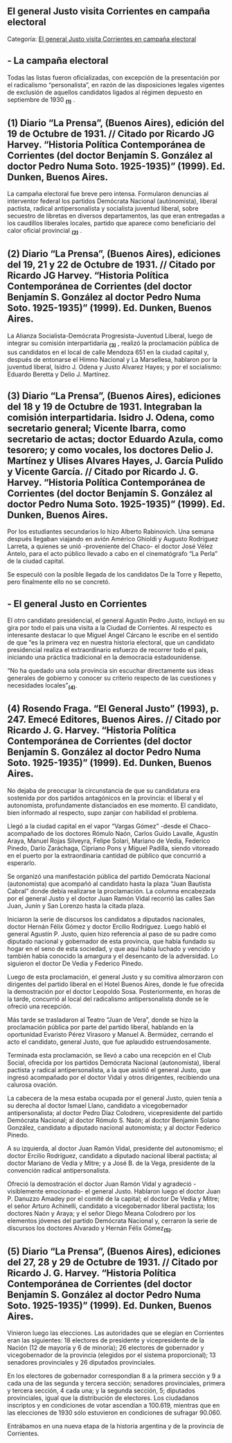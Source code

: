 ## El general Justo visita Corrientes en campaña electoral

Categoría: [El general Justo visita Corrientes en campaña electoral](http://descubrircorrientes.com.ar/2012/index.php/3975-corrientes-en-la-familia-argentina-1870-a-la-actualidad/de-pedro-numa-soto-a-blas-benjamin-de-la-vega-1932-1947/se-perfilan-las-candidaturas-presidenciales-para-el-periodo-1932-1938/el-general-justo-visita-corrientes-en-campana-electoral)

## **\- La campaña electoral**

Todas las listas fueron oficializadas, con excepción de la presentación por el radicalismo “personalista”, en razón de las disposiciones legales vigentes de exclusión de aquellos candidatos ligados al régimen depuesto en septiembre de 1930 <sub><strong><span><span>(1)</span></span></strong></sub> .

## **(1)** Diario “La Prensa”, (Buenos Aires), edición del 19 de Octubre de 1931. // Citado por Ricardo JG Harvey. “Historia Política Contemporánea de Corrientes (del doctor Benjamín S. González al doctor Pedro Numa Soto. 1925-1935)” (1999). Ed. Dunken, Buenos Aires.

La campaña electoral fue breve pero intensa. Formularon denuncias al interventor federal los partidos Demócrata Nacional (autónomista), liberal pactista, radical antipersonalista y socialista juventud liberal, sobre secuestro de libretas en diversos departamentos, las que eran entregadas a los caudillos liberales locales, partido que aparece como beneficiario del calor oficial provincial <sub><strong><span><span>(2)</span></span></strong></sub> .

## **(2)** Diario “La Prensa”, (Buenos Aires), ediciones del 19, 21 y 22 de Octubre de 1931. // Citado por Ricardo JG Harvey. “Historia Política Contemporánea de Corrientes (del doctor Benjamín S. González al doctor Pedro Numa Soto. 1925-1935)” (1999). Ed. Dunken, Buenos Aires.

La Alianza Socialista-Demócrata Progresista-Juventud Liberal, luego de integrar su comisión interpartidaria <sub><strong><span><span>(3)</span></span></strong></sub> , realizó la proclamación pública de sus candidatos en el local de calle Mendoza 651 en la ciudad capital y, después de entonarse el Himno Nacional y La Marsellesa, hablaron por la juventud liberal, Isidro J. Odena y Justo Alvarez Hayes; y por el socialismo: Eduardo Beretta y Delio J. Martínez.

## **(3)** Diario “La Prensa”, (Buenos Aires), ediciones del 18 y 19 de Octubre de 1931. Integraban la comisión interpartidaria. Isidro J. Odena, como secretario general; Vicente Ibarra, como secretario de actas; doctor Eduardo Azula, como tesorero; y como vocales, los doctores Delio J. Martínez y Ulises Alvares Hayes, J. García Pulido y Vicente García. // Citado por Ricardo J. G. Harvey. “Historia Política Contemporánea de Corrientes (del doctor Benjamín S. González al doctor Pedro Numa Soto. 1925-1935)” (1999). Ed. Dunken, Buenos Aires.

Por los estudiantes secundarios lo hizo Alberto Rabinovich. Una semana después llegaban viajando en avión Américo Ghioldi y Augusto Rodríguez Larreta, a quienes se unió -proveniente del Chaco- el doctor José Vélez Antelo, para el acto público llevado a cabo en el cinematógrafo “La Perla” de la ciudad capital.

Se especuló con la posible llegada de los candidatos De la Torre y Repetto, pero finalmente ello no se concretó.

## **\- El general Justo en Corrientes**

El otro candidato presidencial, el general Agustín Pedro Justo, incluyó en su gira por todo el país una visita a la Ciudad de Corrientes. Al respecto es interesante destacar lo que Miguel Angel Cárcano le escribe en el sentido de que “es la primera vez en nuestra historia electoral, que un candidato presidencial realiza el extraordinario esfuerzo de recorrer todo el país, iniciando una práctica tradicional en la democracia estadounidense.

“No ha quedado una sola provincia sin escuchar directamente sus ideas generales de gobierno y conocer su criterio respecto de las cuestiones y necesidades locales”<sub><strong>(4)</strong></sub>.

## **(4)** Rosendo Fraga. “El General Justo” (1993), p. 247. Emecé Editores, Buenos Aires. // Citado por Ricardo J. G. Harvey. “Historia Política Contemporánea de Corrientes (del doctor Benjamín S. González al doctor Pedro Numa Soto. 1925-1935)” (1999). Ed. Dunken, Buenos Aires.

No dejaba de preocupar la circunstancia de que su candidatura era sostenida por dos partidos antagónicos en la provincia: el liberal y el autonomista, profundamente distanciados en ese momento. El candidato, bien informado al respecto, supo zanjar con habilidad el problema.

Llegó a la ciudad capital en el vapor “Vargas Gómez” -desde el Chaco- acompañado de los doctores Rómulo Naón, Carlos Guido Lavalle, Agustín Araya, Manuel Rojas Silveyra, Felipe Solari, Mariano de Vedia, Federico Pinedo, Darío Zaráchaga, Cipriano Pons y Miguel Padilla, siendo vitoreado en el puerto por la extraordinaria cantidad de público que concurrió a esperarlo.

Se organizó una manifestación pública del partido Demócrata Nacional (autonomista) que acompañó al candidato hasta la plaza “Juan Bautista Cabral” donde debía realizarse la proclamación. La columna encabezada por el general Justo y el doctor Juan Ramón Vidal recorrió las calles San Juan, Junín y San Lorenzo hasta la citada plaza.

Iniciaron la serie de discursos los candidatos a diputados nacionales, doctor Hernán Félix Gómez y doctor Ercilio Rodríguez. Luego habló el general Agustín P. Justo, quien hizo referencia al paso de su padre como diputado nacional y gobernador de esta provincia, que había fundado su hogar en el seno de esta sociedad, y que aquí había luchado y vencido y también había conocido la amargura y el desencanto de la adversidad. Lo siguieron el doctor De Vedia y Federico Pinedo.

Luego de esta proclamación, el general Justo y su comitiva almorzaron con dirigentes del partido liberal en el Hotel Buenos Aires, donde le fue ofrecida la demostración por el doctor Leopoldo Sosa. Posteriormente, en horas de la tarde, concurrió al local del radicalismo antipersonalista donde se le ofreció una recepción.

Más tarde se trasladaron al Teatro “Juan de Vera”, donde se hizo la proclamación pública por parte del partido liberal, hablando en la oportunidad Evaristo Pérez Virasoro y Manuel A. Bermúdez, cerrando el acto el candidato, general Justo, que fue aplaudido estruendosamente.

Terminada esta proclamación, se llevó a cabo una recepción en el Club Social, ofrecida por los partidos Demócrata Nacional (autonomista), liberal pactista y radical antipersonalista, a la que asistió el general Justo, que ingresó acompañado por el doctor Vidal y otros dirigentes, recibiendo una calurosa ovación.

La cabecera de la mesa estaba ocupada por el general Justo, quien tenía a su derecha al doctor Ismael Llano, candidato a vicegobernador antipersonalista; al doctor Pedro Díaz Colodrero, vicepresidente del partido Demócrata Nacional; al doctor Rómulo S. Naón; al doctor Benjamín Solano González, candidato a diputado nacional autonomista; y al doctor Federico Pinedo.

A su izquierda, al doctor Juan Ramón Vidal, presidente del autonomismo; el doctor Ercilio Rodríguez, candidato a diputado nacional liberal pactista; al doctor Mariano de Vedia y Mitre; y a José B. de la Vega, presidente de la convención radical antipersonalista.

Ofreció la demostración el doctor Juan Ramón Vidal y agradeció -visiblemente emocionado- el general Justo. Hablaron luego el doctor Juan P. Danuzzo Amadey por el comité de la capital; el doctor De Vedia y Mitre; el señor Arturo Achinelli, candidato a vicegobernador liberal pactista; los doctores Naón y Araya; y el señor Diego Meana Colodrero por los elementos jóvenes del partido Demócrata Nacional y, cerraron la serie de discursos los doctores Alvarado y Hernán Félix Gómez<sub><strong>(5)</strong></sub>.

## **(5)** Diario “La Prensa”, (Buenos Aires), ediciones del 27, 28 y 29 de Octubre de 1931. // Citado por Ricardo J. G. Harvey. “Historia Política Contemporánea de Corrientes (del doctor Benjamín S. González al doctor Pedro Numa Soto. 1925-1935)” (1999). Ed. Dunken, Buenos Aires.

Vinieron luego las elecciones. Las autoridades que se elegían en Corrientes eran las siguientes: 18 electores de presidente y vicepresidente de la Nación (12 de mayoría y 6 de minoría); 26 electores de gobernador y vicegobernador de la provincia (elegidos por el sistema proporcional); 13 senadores provinciales y 26 diputados provinciales.

En los electores de gobernador correspondían 8 a la primera sección y 9 a cada una de las segunda y tercera sección; senadores provinciales, primera y tercera sección, 4 cada una; y la segunda sección, 5; diputados provinciales, igual que la distribución de electores. Los ciudadanos inscriptos y en condiciones de votar ascendían a 100.619, mientras que en las elecciones de 1930 sólo estuvieron en condiciones de sufragar 90.060.

Entrábamos en una nueva etapa de la historia argentina y de la provincia de Corrientes.